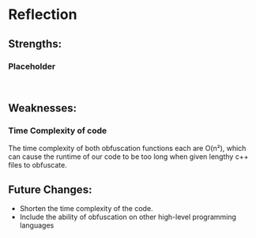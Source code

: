 # Reflection

## Strengths:

### Placeholder
<br>

## Weaknesses:

### Time Complexity of code
The time complexity of both obfuscation functions each are O(n²), which can cause the runtime of our code to be too long when given lengthy c++ files to obfuscate.
<br>
## Future Changes:
- Shorten the time complexity of the code.
- Include the ability of obfuscation on other high-level programming languages
